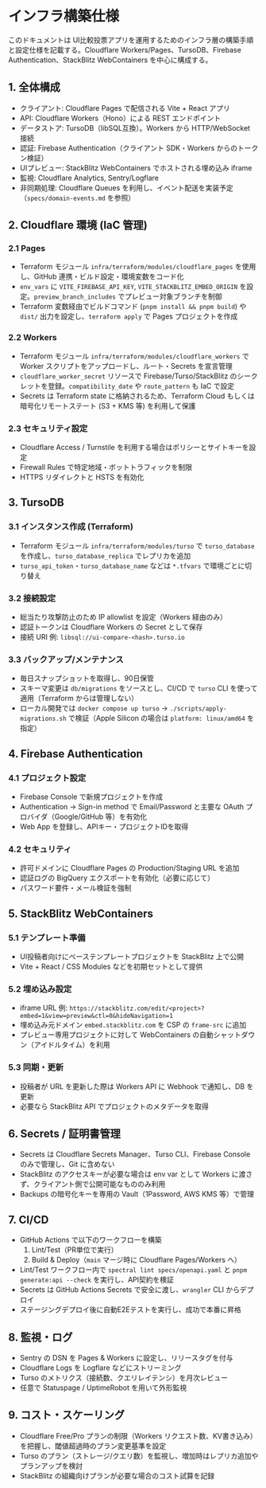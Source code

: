 # インフラ構築仕様

このドキュメントは UI比較投票アプリを運用するためのインフラ層の構築手順と設定仕様を記載する。Cloudflare Workers/Pages、TursoDB、Firebase Authentication、StackBlitz WebContainers を中心に構成する。

## 1. 全体構成
- クライアント: Cloudflare Pages で配信される Vite + React アプリ
- API: Cloudflare Workers（Hono）による REST エンドポイント
- データストア: TursoDB（libSQL互換）。Workers から HTTP/WebSocket 接続
- 認証: Firebase Authentication（クライアント SDK・Workers からのトークン検証）
- UIプレビュー: StackBlitz WebContainers でホストされる埋め込み iframe
- 監視: Cloudflare Analytics, Sentry/Logflare
- 非同期処理: Cloudflare Queues を利用し、イベント配送を実装予定（`specs/domain-events.md` を参照）

## 2. Cloudflare 環境 (IaC 管理)
### 2.1 Pages
- Terraform モジュール `infra/terraform/modules/cloudflare_pages` を使用し、GitHub 連携・ビルド設定・環境変数をコード化
- `env_vars` に `VITE_FIREBASE_API_KEY`, `VITE_STACKBLITZ_EMBED_ORIGIN` を設定。`preview_branch_includes` でプレビュー対象ブランチを制御
- Terraform 変数経由でビルドコマンド (`pnpm install && pnpm build`) や `dist/` 出力を設定し、`terraform apply` で Pages プロジェクトを作成

### 2.2 Workers
- Terraform モジュール `infra/terraform/modules/cloudflare_workers` で Worker スクリプトをアップロードし、ルート・Secrets を宣言管理
- `cloudflare_worker_secret` リソースで Firebase/Turso/StackBlitz のシークレットを登録。`compatibility_date` や `route_pattern` も IaC で設定
- Secrets は Terraform state に格納されるため、Terraform Cloud もしくは暗号化リモートステート (S3 + KMS 等) を利用して保護

### 2.3 セキュリティ設定
- Cloudflare Access / Turnstile を利用する場合はポリシーとサイトキーを設定
- Firewall Rules で特定地域・ボットトラフィックを制限
- HTTPS リダイレクトと HSTS を有効化

## 3. TursoDB
### 3.1 インスタンス作成 (Terraform)
- Terraform モジュール `infra/terraform/modules/turso` で `turso_database` を作成し、`turso_database_replica` でレプリカを追加
- `turso_api_token`・`turso_database_name` などは `*.tfvars` で環境ごとに切り替え

### 3.2 接続設定
- 総当たり攻撃防止のため IP allowlist を設定（Workers 経由のみ）
- 認証トークンは Cloudflare Workers の Secret として保存
- 接続 URI 例: `libsql://ui-compare-<hash>.turso.io`

### 3.3 バックアップ/メンテナンス
- 毎日スナップショットを取得し、90日保管
- スキーマ変更は `db/migrations` をソースとし、CI/CD で `turso` CLI を使って適用（Terraform からは管理しない）
- ローカル開発では `docker compose up turso` → `./scripts/apply-migrations.sh` で検証（Apple Silicon の場合は `platform: linux/amd64` を指定）

## 4. Firebase Authentication
### 4.1 プロジェクト設定
- Firebase Console で新規プロジェクトを作成
- Authentication → Sign-in method で Email/Password と主要な OAuth プロバイダ（Google/GitHub 等）を有効化
- Web App を登録し、APIキー・プロジェクトIDを取得

### 4.2 セキュリティ
- 許可ドメインに Cloudflare Pages の Production/Staging URL を追加
- 認証ログの BigQuery エクスポートを有効化（必要に応じて）
- パスワード要件・メール検証を強制

## 5. StackBlitz WebContainers
### 5.1 テンプレート準備
- UI投稿者向けにベーステンプレートプロジェクトを StackBlitz 上で公開
- Vite + React / CSS Modules などを初期セットとして提供

### 5.2 埋め込み設定
- iframe URL 例: `https://stackblitz.com/edit/<project>?embed=1&view=preview&ctl=0&hideNavigation=1`
- 埋め込み元ドメイン `embed.stackblitz.com` を CSP の `frame-src` に追加
- プレビュー専用プロジェクトに対して WebContainers の自動シャットダウン（アイドルタイム）を利用

### 5.3 同期・更新
- 投稿者が URL を更新した際は Workers API に Webhook で通知し、DB を更新
- 必要なら StackBlitz API でプロジェクトのメタデータを取得

## 6. Secrets / 証明書管理
- Secrets は Cloudflare Secrets Manager、Turso CLI、Firebase Console のみで管理し、Git に含めない
- StackBlitz のアクセスキーが必要な場合は env var として Workers に渡さず、クライアント側で公開可能なもののみ利用
- Backups の暗号化キーを専用の Vault（1Password, AWS KMS 等）で管理

## 7. CI/CD
- GitHub Actions で以下のワークフローを構築
  1. Lint/Test（PR単位で実行）
  2. Build & Deploy（`main` マージ時に Cloudflare Pages/Workers へ）
- Lint/Test ワークフロー内で `spectral lint specs/openapi.yaml` と `pnpm generate:api --check` を実行し、API契約を検証
- Secrets は GitHub Actions Secrets で安全に渡し、`wrangler` CLI からデプロイ
- ステージングデプロイ後に自動E2Eテストを実行し、成功で本番に昇格

## 8. 監視・ログ
- Sentry の DSN を Pages & Workers に設定し、リリースタグを付与
- Cloudflare Logs を Logflare などにストリーミング
- Turso のメトリクス（接続数、クエリレイテンシ）を月次レビュー
- 任意で Statuspage / UptimeRobot を用いて外形監視

## 9. コスト・スケーリング
- Cloudflare Free/Pro プランの制限（Workers リクエスト数、KV書き込み）を把握し、閾値超過時のプラン変更基準を設定
- Turso のプラン（ストレージ/クエリ数）を監視し、増加時はレプリカ追加やプランアップを検討
- StackBlitz の組織向けプランが必要な場合のコスト試算を記録
